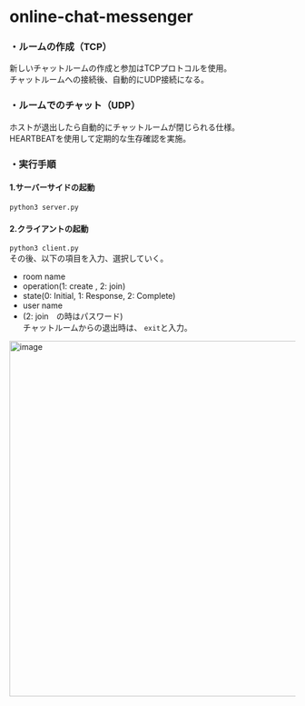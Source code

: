 # online-chat-messenger

### ・ルームの作成（TCP）
新しいチャットルームの作成と参加はTCPプロトコルを使用。\
チャットルームへの接続後、自動的にUDP接続になる。

### ・ルームでのチャット（UDP）
ホストが退出したら自動的にチャットルームが閉じられる仕様。\
HEARTBEATを使用して定期的な生存確認を実施。

### ・実行手順
#### 1.サーバーサイドの起動
`python3 server.py`

#### 2.クライアントの起動
`python3 client.py`\
その後、以下の項目を入力、選択していく。
- room name
- operation(1: create , 2: join)
- state(0: Initial, 1: Response, 2: Complete)
- user name
- (2: join　の時はパスワード)\
チャットルームからの退出時は、
`exit`と入力。
<img width="1662" height="626" alt="image" src="https://github.com/user-attachments/assets/375d4ab6-f7e5-4ad0-aaa2-63e89c572fc2" />
